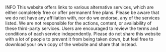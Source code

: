 INFO
This website offers links to various alternative services, which are either completely free or offer permanent free plans. Please be aware that we do not have any affiliation with, nor do we endorse, any of the services listed. We are not responsible for the actions, content, or availability of these third-party services. Users are encouraged to review the terms and conditions of each service independently. Please do not share this website with a lot of people to prevent it from being taken down, but feel free to download your own copy of the website and share that instead.
